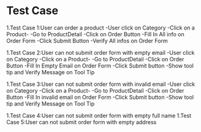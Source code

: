 # Test Case
1.Test Case 1:User can order a product
-User click on Category
-Click on a Product-
-Go to ProductDetail
-Click on Order Button 
-Fill In All info on Order Form
-Click Submit Button
-Verify All infos on Order Form

1.Test Case 2:User can not submit order form with empty email
-User click on Category
-Click on a Product-
-Go to ProductDetail
-Click on Order Button 
-Fill In Empty Email on Order Form
-Click Submit button
-Show tool tip and Verify Message on Tool Tip

1.Test Case 3:User can not submit order form with invalid email
-User click on Category
-Click on a Product-
-Go to ProductDetail
-Click on Order Button 
-Fill In  invalid email on Order Form
-Click Submit button
-Show tool tip and Verify Message on Tool Tip

1.Test Case 4:User can not submit order form with empty full name
1.Test Case 5:User can not submit order form with empty address
